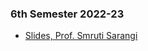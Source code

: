 ### 6th Semester 2022-23

- [Slides, Prof. Smruti Sarangi](https://drive.google.com/drive/folders/1p1G_UF-ocoqD3dmzcFJ07MoNH7TW1TcM?usp=drive_link)